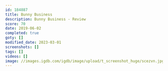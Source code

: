 ```yaml
---
id: 184887
title: Bunny Business
description: Bunny Business - Review
score: 70
date: 2019-06-02
completed: true
goty: []
modified_date: 2023-03-01
screenshots: []
tags: []
videos: []
image: //images.igdb.com/igdb/image/upload/t_screenshot_huge/scezvn.jpg
---
```

